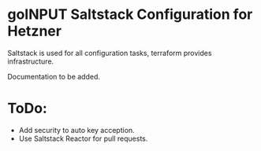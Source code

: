 # goINPUT Saltstack Configuration for Hetzner
Saltstack is used for all configuration tasks, terraform provides infrastructure.

Documentation to be added.

# ToDo:
- Add security to auto key acception.
- Use Saltstack Reactor for pull requests.
